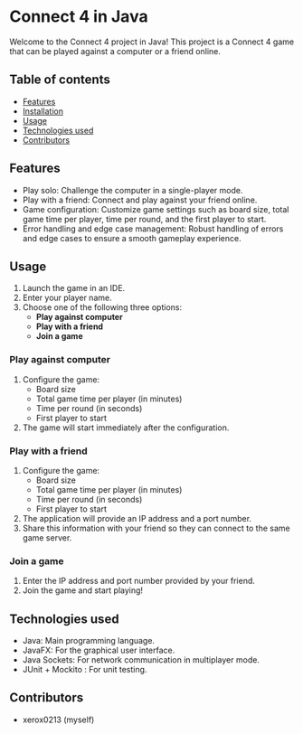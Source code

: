 # Connect 4 in Java

Welcome to the Connect 4 project in Java! This project is a Connect 4 game that can be played against a computer or a
friend online.

## Table of contents

- [Features](#features)
- [Installation](#installation)
- [Usage](#usage)
- [Technologies used](#technologies-used)
- [Contributors](#contributors)

## Features
- Play solo: Challenge the computer in a single-player mode.
- Play with a friend: Connect and play against your friend online.
- Game configuration: Customize game settings such as board size, total game time per player, time per round, and the first player to start.
- Error handling and edge case management: Robust handling of errors and edge cases to ensure a smooth gameplay experience.

## Usage

1. Launch the game in an IDE.
2. Enter your player name.
3. Choose one of the following three options:
    - **Play against computer**
    - **Play with a friend**
    - **Join a game**

### Play against computer

1. Configure the game:
    - Board size
    - Total game time per player (in minutes)
    - Time per round (in seconds)
    - First player to start
2. The game will start immediately after the configuration.

### Play with a friend

1. Configure the game:
    - Board size
    - Total game time per player (in minutes)
    - Time per round (in seconds)
    - First player to start
2. The application will provide an IP address and a port number.
3. Share this information with your friend so they can connect to the same game server.

### Join a game

1. Enter the IP address and port number provided by your friend.
2. Join the game and start playing!

## Technologies used

- Java: Main programming language.
- JavaFX: For the graphical user interface.
- Java Sockets: For network communication in multiplayer mode.
- JUnit + Mockito : For unit testing.

## Contributors

- xerox0213 (myself)